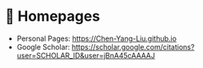 # 📎 Homepages
- Personal Pages: https://Chen-Yang-Liu.github.io
- Google Scholar: https://scholar.google.com/citations?user=SCHOLAR_ID&user=jBnA45cAAAAJ
